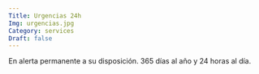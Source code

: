 ```yaml
---
Title: Urgencias 24h
Img: urgencias.jpg
Category: services
Draft: false
---
```


En alerta permanente a su disposición. 365 días al año y 24 horas al día.
